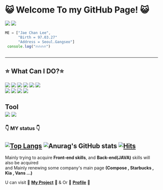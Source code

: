 


# :smiley_cat: Welcome To my GitHub Page! :smiley_cat: 
<a  href="https://www.instagram.com/ch_3.27/"><img src="https://img.shields.io/badge/Instagram-e4405f?style=flat-square&logo=instagram&logoColor=white&link=https://www.instagram.com/ch_3.27/"/></a>
<a  href="https://www.notion.so/toxic023/Study-525d4414dfc74e3182b88355d8e5db18"><img src="https://img.shields.io/badge/notion-white?style=flat-square&logo=Notion&logoColor=black&link=https://www.notion.so/toxic023/Study-525d4414dfc74e3182b88355d8e5db18"/></a>



```js
ME = ["Jae Chan Lee",
      "Birth = 97.03.27"
      "Address = Seoul.Gangseo"]
 console.log("🔥🔥🔥🔥")
 
```
---
## :star: What Can I DO?:star:
 
<img src="https://img.shields.io/badge/HTML5-E34F26?style=flat-square&logo=HTML5&logoColor=white"/> <img src="https://img.shields.io/badge/CSS3-1572B6?style=flat-square&logo=CSS3&logoColor=white"/> <img src="https://img.shields.io/badge/JS-F7DF1E?style=flat-square&logo=JavaScript&logoColor=black"/> <img src="https://img.shields.io/badge/JQUERY-0769AD?style=flat-square&logo=jQuery&logoColor=whithe"/> <img src="https://img.shields.io/badge/SCSS-CC6699?style=flat-square&logo=Sass&logoColor=white"/> <img src="https://img.shields.io/badge/MARKDOWN-000000?style=flat-square&logo=Markdown&logoColor=white"/><br>
<img src="https://img.shields.io/badge/Spring-6DB33F?style=flat-square&logo=Spring&logoColor=white"/> <img src="https://img.shields.io/badge/C-A8B9CC?style=flat-square&logo=C&logoColor=white"/> <img src="https://img.shields.io/badge/Java-000000?style=flat-square&logo=IntelliJ IDEA&logoColor=white"/> <img src="https://img.shields.io/badge/Vue-4FC08D?style=flat-square&logo=Vue.js&logoColor=white"/>

 Tool<br>
<img src="https://img.shields.io/badge/VSCODE-007ACC?style=flat-square&logo=Visual Studio Code&logoColor=white"/> <img src="https://img.shields.io/badge/adobe XD-FF61F6?style=flat-square&logo=adobe XD&logoColor=white"/>
---
### :point_down: MY status :point_down:
[![Top Langs](https://github-readme-stats.vercel.app/api/top-langs/?username=FrenchRuin)](https://github.com/FrenchRuin/github-readme-stats)
![Anurag's GitHub stats](https://github-readme-stats.vercel.app/api?username=FrenchRuin&theme=dark&show_icons=true)
[![Hits](https://hits.seeyoufarm.com/api/count/incr/badge.svg?url=https%3A%2F%2Fgithub.com%2FFrenchRuin%2Fhit-counter&count_bg=%238024E5&title_bg=%231B1A1A&icon=&icon_color=%23E7E7E7&title=hits&edge_flat=true)](https://hits.seeyoufarm.com)
----


Mainly trying to acquire **Front-end skills**, and **Back-end(JAVA)** skills will also be acquired <br>
and Mainly renewing some company's main page **(Compose , Starbucks , Kia , Vans ...)**

U can visit 🍓 **<a href="https://github.com/FrenchRuin/My-Project" >My Project</a>** 🍓 &
Or 🍑 **<a href="https://frenchruin.github.io/ProfileSite/">Profile</a>** 🍑








